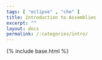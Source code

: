 ```yaml
---
tags: [ "eclipse" , "che" ]
title: Introduction to Assemblies
excerpt: ""
layout: docs
permalink: /:categories/intro/
---
```

{% include base.html %}